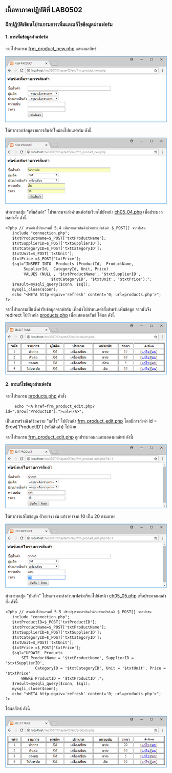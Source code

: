 ## เนื้อหาภาคปฏิบัติที่ LAB0502
### ฝึกปฏิบัติเขียนโปรแกรมการเพิ่มและแก้ไขข้อมูลผ่านฟอร์ม
#### 1. การเพิ่มข้อมูลผ่านฟอร์ม

จากโปรแกรม [frm_product_new.php](src/frm_product_new.php) แสดงผลลัพธ์

<img src=output/frm_product_new.png>

ให้ทำกรอกข้อมูลรายการสินค้าใหม่ลงไปบนฟอร์ม ดังนี้

<img src=output/frm_product_new2.png>

ทำการกดปุ่ม "เพิ่มสินค้า" โปรแกรมจะส่งค่าบนฟอร์มเรียกไปยังหน้า [ch05_04.php](src/ch05_04.php) เพื่อประมวลผลคำสั่ง ดังนี้

```
<?php // ตัวอย่างโปรแกรมที่ 5.4 เพิ่มรายการสินค้าด้วยตัวแปรส่งค่า $_POST[] จากฟอร์ม
   include "connection.php";
   $txtProductName=$_POST['txtProductName'];
   $txtSupplierID=$_POST['txtSupplierID'];
   $txtCategoryID=$_POST['txtCategoryID']; 
   $txtUnit=$_POST['txtUnit']; 
   $txtPrice =$_POST['txtPrice']; 
   $sql="INSERT INTO  Products (ProductId,  ProductName, 
        SupplierId,  CategoryId, Unit, Price) 
        VALUES (NULL , '$txtProductName', '$txtSupplierID',
                   '$txtCategoryID', '$txtUnit', '$txtPrice');";
   $result=mysqli_query($conn, $sql); 
   mysqli_close($conn);
   echo "<META http-equiv='refresh' content='0; url=products.php'>";
?>
```

จากโปรแกรมเป็นตั้งค่ารับข้อมูลจากฟอร์ม เพื่อนำไปกำหนดคำสั่งสำหรับเพิ่มข้อมูล 
จากนั้นจึง redirect ไปยังหน้า [products.php](src/products.php) เพื่อแสดงผลลัพธ์ ได้ผล ดังนี้

<img src=output/ch05_04.png>

#### 2. การแก้ไขข้อมูลผ่านฟอร์ม

จากโปรแกรม [products.php](src/products.php) คำสั่ง 

```
    echo "<A href=frm_product_edit.php?id=".$row['ProductID'].">แก้ไข</A>";
```

เป็นการสร้างลิงค์ข้อความ "แก้ไข" ไปยังหน้า [frm_product_edit.php](src/frm_product_edit.php) 
โดยมีการส่งค่า id = $row['ProductID'] (รหัสสินค้า) ไปด้วย

จากโปรแกรม [frm_product_edit.php](src/frm_product_edit.php) ถูกประมวลผลและแสดงผลลัพธ์ ดังนี้

<img src=output/frm_product_edit.png>

ให้ทำการแก้ไขข้อมูล ตัวอย่าง เช่น แก้ราคาจาก 10 เป็น 20 ตามภาพ

<img src=output/frm_product_edit2.png>

ทำการกดปุ่ม "บันทึก" โปรแกรมจะส่งค่าบนฟอร์มเรียกไปยังหน้า [ch05_05.php](src/ch05_05.php) เพื่อประมวลผลคำสั่ง ดังนี้

```
<?php // ตัวอย่างโปรแกรมที่ 5.5 ปรับปรุงรายการสินค้าด้วยตัวแปรส่งค่า $_POST[] จากฟอร์ม
   include "connection.php";
   $txtProductID=$_POST['txtProductID']; 
   $txtProductName=$_POST['txtProductName']; 
   $txtSupplierID=$_POST['txtSupplierID']; 
   $txtCategoryID=$_POST['txtCategoryID']; 
   $txtUnit=$_POST['txtUnit']; 
   $txtPrice =$_POST['txtPrice']; 
   $sql="UPDATE  Products 
       SET ProductName = '$txtProductName', SupplierID = '$txtSupplierID',
             CategoryID = '$txtCategoryID', Unit = '$txtUnit', Price = '$txtPrice' 
       WHERE ProductID = '$txtProductID';";
   $result=mysqli_query($conn, $sql); 
   mysqli_close($conn);
   echo "<META http-equiv='refresh' content='0; url=products.php'>";
?>
```

ได้ผลลัฑธ์ ดังนี้

<img src=output/ch05_05.png>